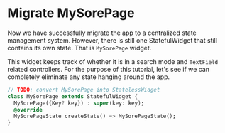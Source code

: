# Migrate MySorePage

Now we have successfully migrate the app to a centralized state management system.
However, there is still one StatefulWidget that still contains its own state. That is
`MySorePage` widget.

This widget keeps track of whether it is in a search mode and `TextField` related
controllers. For the purpose of this tutorial, let's see if we can completely eliminate
any state hanging around the app.

```dart
// TODO: convert MySorePage into StatelessWidget
class MySorePage extends StatefulWidget {
  MySorePage({Key? key}) : super(key: key);
  @override
  MySorePageState createState() => MySorePageState();
}
```